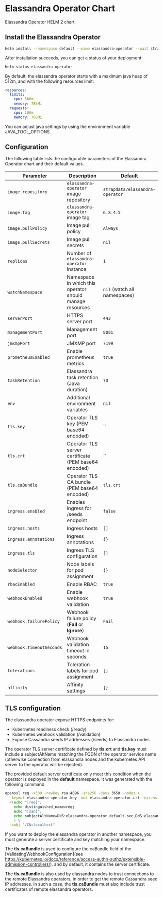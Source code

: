 # Elassandra Operator Chart

Elassandra Operator HELM 2 chart.

## Install the Elassandra Operator

```bash
helm install --namespace default --name elassandra-operator --wait strapdata/elassandra-operator
```

After installation succeeds, you can get a status of your deployment:

```bash
helm status elassandra-operator
```

By default, the elassandra operator starts with a maximum java heap of 512m, and with the following resources limit:

```yaml
resources:
  limits:
    cpu: 500m
    memory: 786Mi
  requests:
    cpu: 100m
    memory: 768Mi
```

You can adjust java settings by using the environment variable JAVA_TOOL_OPTIONS.

## Configuration

The following table lists the configurable parameters of the Elassandra Operator chart and their default values.

| Parameter                  | Description                                                  | Default                                                   |
| -----------------------    | ----------------------------------------------------------   | --------------------------------------------------------- |
| `image.repository`         | `elassandra-operator` image repository                       | `strapdata/elassandra-operator`                           |
| `image.tag`                | `elassandra-operator` image tag                              | `6.8.4.5`                                                 |
| `image.pullPolicy`         | Image pull policy                                            | `Always`                                                  |
| `image.pullSecrets`        | Image pull secrets                                           | `nil`                                                     |
| `replicas`                 | Number of `elassandra-operator` instance                     | `1`                                                       |
| `watchNamespace`           | Namespace in which this operator should manage resources     | `nil` (watch all namespaces)                              |
| `serverPort`               | HTTPS server port                                            | `443`                                                     |
| `managementPort`           | Management port                                              | `8081`                                                    |
| `jmxmpPort`                | JMXMP port                                                   | `7199`                                                    |
| `prometheusEnabled`        | Enable prometheus metrics                                    | `true`                                                    |
| `taskRetention`            | Elassandra task retention (Java duration)                    | `7D`                                                      |
| `env`                      | Additional environment variables                             | `nil`                                                     |
| `tls.key`                  | Operator TLS key (PEM base64 encoded)                        | ``                                                        |
| `tls.crt`                  | Operator TLS server certificate (PEM base64 encoded)         | ``                                                        |
| `tls.caBundle`             | Operator TLS CA bundle (PEM base64 encoded)                  | `tls.crt`                                                 |
| `ingress.enabled`          | Enables ingress for /seeds endpoint                          | `false`                                                   |
| `ingress.hosts`            | Ingress hosts                                                | `[]`                                                      |
| `ingress.annotations`      | Ingress annotations                                          | `{}`                                                      |
| `ingress.tls`              | Ingress TLS configuration                                    | `[]`                                                      |
| `nodeSelector`             | Node labels for pod assignment                               | `{}`                                                      |
| `rbacEnabled`              | Enable RBAC                                                  | `true`                                                    |
| `webhookEnabled`           | Enable webhook validation                                    | `true`                                                    |
| `webhook.failurePolicy`    | Webhook failure policy (**Fail** or **Ignore**)              | `Fail`                                                    |
| `webhook.timeoutSeconds`   | Webhook validation timeout in seconds                        | `15`                                                      |
| `tolerations`              | Toleration labels for pod assignment                         | `[]`                                                      |
| `affinity`                 | Affinity settings                                            | `{}`                                                      |

## TLS configuration

The elassandra operator expose HTTPS endpoints for:

* Kubernetes readiness check (/ready)
* Kubernetes webhook validation (/validation)
* Expose Cassandra seeds IP addresses (/seeds) to Elassandra nodes.

The operator TLS server certificate defined by **tls.crt** and **tls.key** must include a subjectAltName matching the FQDN of the operator service name 
(otherwise connection from elassandra nodes and the kubernetes API server to the operator will be rejected). 

The provided default server certificate only meet this condition when the operator is deployed in the **default** namespace. 
It was generated with the following command:

```bash
openssl req -x509 -newkey rsa:4096 -sha256 -days 3650 -nodes \
  -keyout elassandra-operator.key -out elassandra-operator.crt -extensions san -config \
  <(echo "[req]"; 
    echo distinguished_name=req; 
    echo "[san]"; 
    echo subjectAltName=DNS:elassandra-operator.default.svc,DNS:elassandra-operator.default.svc.cluster.local,IP:127.0.0.1in    pod/strapkop-elassandra-operator-6b47cb8f54-95swg
    ) \
  -subj "/CN=localhost"
```

If you want to deploy the elassandra operator in another namespace, you must generate a server certificate and key matching your namespace.

The **tls.caBundle** is used to configure the caBundle field of the [ValidatingWebhookConfiguration](see https://kubernetes.io/docs/reference/access-authn-authz/extensible-admission-controllers/).
and by default, it contains the server certificate. 

The **tls.caBundle** is also used by elassandra nodes to trust connections to the remote Elassandra operators, in order to get the remote Cassandra seed IP addresses.
In such a case, the **tls.caBundle** must also include trust certificates of remote elassandra operators. 